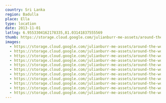 ```yaml
---
country: Sri Lanka
region: Badulla
place: Ella
type: location
date: 2013-11-01
latlng: 6.9553304162178335,81.03141837555569
thumb: https://storage.cloud.google.com/julianburr-me-assets/around-the-world/sri-lanka/ella/IMG_0770--thumb.JPG
images:
  - https://storage.cloud.google.com/julianburr-me-assets/around-the-world/sri-lanka/ella/IMG_0767.JPG
  - https://storage.cloud.google.com/julianburr-me-assets/around-the-world/sri-lanka/ella/IMG_0772.JPG
  - https://storage.cloud.google.com/julianburr-me-assets/around-the-world/sri-lanka/ella/IMG_0779.JPG
  - https://storage.cloud.google.com/julianburr-me-assets/around-the-world/sri-lanka/ella/IMG_0764.JPG
  - https://storage.cloud.google.com/julianburr-me-assets/around-the-world/sri-lanka/ella/IMG_0754.JPG
  - https://storage.cloud.google.com/julianburr-me-assets/around-the-world/sri-lanka/ella/IMG_0770.JPG
  - https://storage.cloud.google.com/julianburr-me-assets/around-the-world/sri-lanka/ella/IMG_0765.JPG
  - https://storage.cloud.google.com/julianburr-me-assets/around-the-world/sri-lanka/ella/IMG_0745.JPG
  - https://storage.cloud.google.com/julianburr-me-assets/around-the-world/sri-lanka/ella/IMG_0771.JPG
  - https://storage.cloud.google.com/julianburr-me-assets/around-the-world/sri-lanka/ella/IMG_0759.JPG
  - https://storage.cloud.google.com/julianburr-me-assets/around-the-world/sri-lanka/ella/IMG_0744.JPG
---
```

